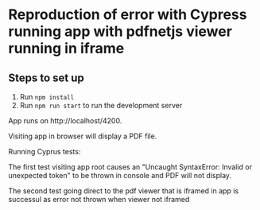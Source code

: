 # Reproduction of error with Cypress running app with pdfnetjs viewer running in iframe


## Steps to set up 
1. Run `npm install`
2. Run `npm run start` to run the development server

App runs on http://localhost/4200.

Visiting app in browser will display a PDF file.

Running Cyprus tests:

The first test visiting app root causes  an "Uncaught SyntaxError: Invalid or unexpected token" to be thrown in console and PDF will not display.

The second test going direct to the pdf viewer that is iframed in app is successul as error not thrown when viewer not iframed
